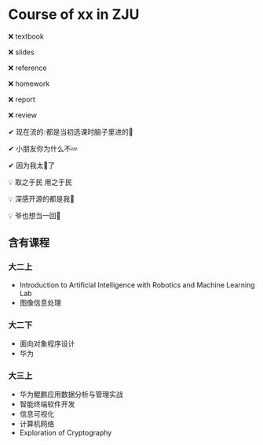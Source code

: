 # Course of xx in ZJU

❌ textbook

❌ slides

❌ reference

❌ homework

❌ report

❌ review

✔ 现在流的💧都是当初选课时脑子里进的🌊

✔ 小朋友你为什么不💤

✔ 因为我太🥦了

💡 取之于民 用之于民 

💡 深感开源的都是我👨

💡 爷也想当一回👨

## 含有课程

### 大二上

- Introduction to Artificial Intelligence with Robotics and Machine Learning Lab
- 图像信息处理

### 大二下

- 面向对象程序设计
- 华为
  
### 大三上

- 华为鲲鹏应用数据分析与管理实战
- 智能终端软件开发
- 信息可视化
- 计算机网络
- Exploration of Cryptography
